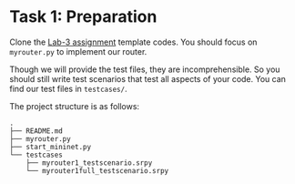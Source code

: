 # Task 1: Preparation

Clone the [Lab-3 assignment](https://classroom.github.com/a/9QvgOqHw) template codes. You should focus on `myrouter.py` to implement our router.

Though we will provide the test files, they are incomprehensible. So you should still write test scenarios that test all aspects of your code. You can find our test files in `testcases/`.

The project structure is as follows:

```text
.
├── README.md
├── myrouter.py
├── start_mininet.py
└── testcases
    ├── myrouter1_testscenario.srpy
    └── myrouter1full_testscenario.srpy
```

